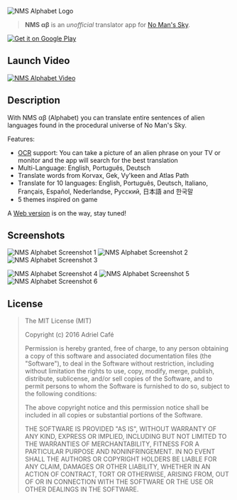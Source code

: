 ![NMS Alphabet Logo](https://raw.githubusercontent.com/adrielcafe/NMSAlphabetAndroidApp/master/images/banner.jpg)

> **NMS αβ** is an *unofficial* translator app for [No Man's Sky](http://no-mans-sky.com).

[![Get it on Google Play](https://raw.githubusercontent.com/adrielcafe/NMSAlphabetAndroidApp/master/images/google-play.png)](https://play.google.com/store/apps/details?id=cafe.adriel.nmsalphabet.free "Get it on Google Play")

## Launch Video
[![NMS Alphabet Video](http://img.youtube.com/vi/HGlN-uAjj_s/0.jpg)](https://www.youtube.com/watch?v=HGlN-uAjj_s "NMS Alphabet video")

## Description
With NMS αβ (Alphabet) you can translate entire sentences of alien languages found in the procedural universe of No Man's Sky.

Features:
- [OCR](https://en.wikipedia.org/wiki/Optical_character_recognition) support: You can take a picture of an alien phrase on your TV or monitor and the app will search for the best translation
- Multi-Language: English, Português, Deutsch
- Translate words from Korvax, Gek, Vy'keen and Atlas Path
- Translate for 10 languages: English, Português, Deutsch, Italiano, Français, Español, Nederlandse, Pусский, 日本語 and 한국말 
- 5 themes inspired on game

A [Web version](https://github.com/adrielcafe/NMSAlphabetWeb) is on the way, stay tuned!

## Screenshots
![NMS Alphabet Screenshot 1](https://raw.githubusercontent.com/adrielcafe/NMSAlphabetAndroidApp/master/images/nms-alphabet-1.jpg) ![NMS Alphabet Screenshot 2](https://raw.githubusercontent.com/adrielcafe/NMSAlphabetAndroidApp/master/images/nms-alphabet-2.jpg) ![NMS Alphabet Screenshot 3](https://raw.githubusercontent.com/adrielcafe/NMSAlphabetAndroidApp/master/images/nms-alphabet-3.jpg) 

![NMS Alphabet Screenshot 4](https://raw.githubusercontent.com/adrielcafe/NMSAlphabetAndroidApp/master/images/nms-alphabet-4.jpg) ![NMS Alphabet Screenshot 5](https://raw.githubusercontent.com/adrielcafe/NMSAlphabetAndroidApp/master/images/nms-alphabet-5.jpg) ![NMS Alphabet Screenshot 6](https://raw.githubusercontent.com/adrielcafe/NMSAlphabetAndroidApp/master/images/nms-alphabet-6.jpg)
 
## License
> The MIT License (MIT)
> 
> Copyright (c) 2016 Adriel Café
> 
> Permission is hereby granted, free of charge, to any person obtaining a copy of this software and associated documentation files (the "Software"), to deal in the Software without restriction, including without limitation the rights to use, copy, modify, merge, publish, distribute, sublicense, and/or sell copies of the Software, and to permit persons to whom the Software is furnished to do so, subject to the following conditions:
> 
> The above copyright notice and this permission notice shall be included in all copies or substantial portions of the Software.
> 
> THE SOFTWARE IS PROVIDED "AS IS", WITHOUT WARRANTY OF ANY KIND, EXPRESS OR IMPLIED, INCLUDING BUT NOT LIMITED TO THE WARRANTIES OF MERCHANTABILITY, FITNESS FOR A PARTICULAR PURPOSE AND NONINFRINGEMENT. IN NO EVENT SHALL THE AUTHORS OR COPYRIGHT HOLDERS BE LIABLE FOR ANY CLAIM, DAMAGES OR OTHER LIABILITY, WHETHER IN AN ACTION OF CONTRACT, TORT OR OTHERWISE, ARISING FROM, OUT OF OR IN CONNECTION WITH THE SOFTWARE OR THE USE OR OTHER DEALINGS IN THE SOFTWARE.